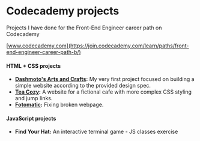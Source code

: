 # Codecademy projects

Projects I have done for the Front-End Engineer career path on Codecademy 

[www.codecademy.com](https://join.codecademy.com/learn/paths/front-end-engineer-career-path-b/)

#### HTML + CSS projects

- **[Dashmoto's Arts and Crafts](https://zuzoup.github.io/Codecademy/Dashmoto's-Arts-and-Crafts/):**  My very first project focused on building a simple website according to the provided design spec.
- **[Tea Cozy](https://zuzoup.github.io/Codecademy/Tea-Cozy/):** A website for a fictional cafe with more complex CSS styling and jump links.
- **[Fotomatic](https://zuzoup.github.io/Codecademy/Fotomatic/):** Fixing broken webpage.


#### JavaScript projects

- **Find Your Hat:**  An interactive terminal game - JS classes exercise
